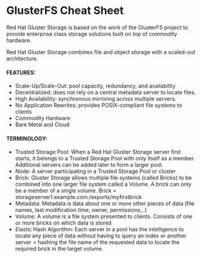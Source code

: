 # GlusterFS Cheat Sheet

Red Hat Gluster Storage is based on the work of the GlusterFS project to provide enterprise class storage solutions built on top of commodity hardware.

Red Hat Gluster Storage combines file and object storage with a scaled-out architecture.

#### FEATURES:
- Scale-Up/Scale-Out:  pool capacity, redundancy, and availability
- Decentralized: does not rely on a central metadata server to locate files. 
- High Availability: synchronous mirroring across multiple servers. 
- No Application Rewrites: provides POSIX-compliant file systems to clients
- Commodity Hardware 
- Bare Metal and Cloud 

#### TERMINOLOGY:
- Trusted Storage Pool: When a Red Hat Gluster Storage server first starts, it belongs to a Trusted Storage Pool with only itself as a member. Additional servers can be added later to form a larger pool.
- Node: A server participating in a Trusted Storage Pool or cluster
- Brick: Gluster Storage allows multiple file systems (called Bricks) to be combined into one larger file system called a Volume.
	A brick can only be a member of a single volume.
	Brick = storageserver1.example.com:/exports/myfirstbrick
- Metadata: Metadata is data about one or more other pieces of data (file names, last modification time, owner, permissions,..)
- Volume: A volume is a file system presented to clients. Consists of one or more bricks on which data is stored
- Elastic Hash Algorithm: Each server in a pool has the intelligence to locate any piece of data without having to query an index or another server = hashing the file name of the requested data to locate the required brick in the target volume.
